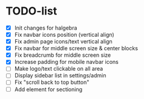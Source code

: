# TODO-list

- [X] Init changes for halgebra
- [X] Fix navbar icons position (vertical align)
- [X] Fix admin page icons/text vertical align
- [X] Fix navbar for middle screen size & center blocks
- [X] Fix breadcrumb for middle screen size
- [X] Increase padding for mobile navbar icons
- [ ] Make logo/text clickable on all area
- [ ] Display sidebar list in settings/admin
- [ ] Fix "scroll back to top button"
- [ ] Add element for sectioning
